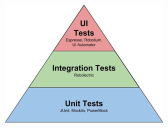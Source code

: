 

![Android Unit Test](https://github.com/ShonKangYoul/ShonKangYoul.github.io/blob/main/image/android_unit_test.jpg?raw=true)